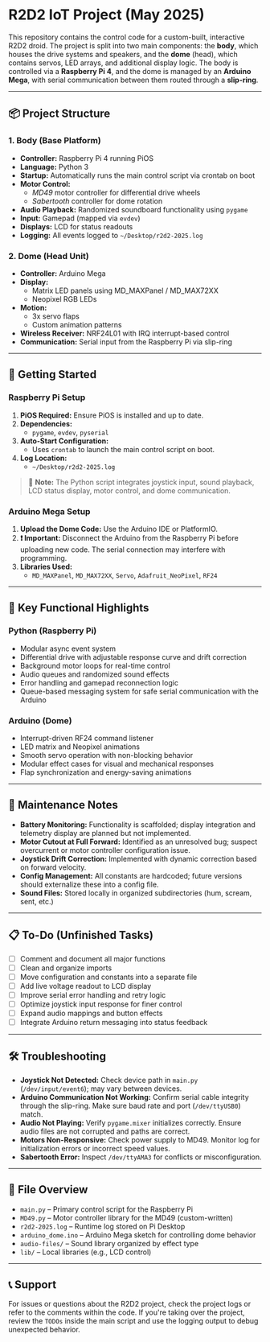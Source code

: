 
# R2D2 IoT Project (May 2025)

This repository contains the control code for a custom-built, interactive R2D2 droid. The project is split into two main components: the **body**, which houses the drive systems and speakers, and the **dome** (head), which contains servos, LED arrays, and additional display logic. The body is controlled via a **Raspberry Pi 4**, and the dome is managed by an **Arduino Mega**, with serial communication between them routed through a **slip-ring**.

---

## 📦 Project Structure

### 1. **Body (Base Platform)**
- **Controller:** Raspberry Pi 4 running PiOS
- **Language:** Python 3
- **Startup:** Automatically runs the main control script via crontab on boot
- **Motor Control:** 
  - *MD49* motor controller for differential drive wheels
  - *Sabertooth* controller for dome rotation
- **Audio Playback:** Randomized soundboard functionality using `pygame`
- **Input:** Gamepad (mapped via `evdev`)
- **Displays:** LCD for status readouts
- **Logging:** All events logged to `~/Desktop/r2d2-2025.log`

### 2. **Dome (Head Unit)**
- **Controller:** Arduino Mega
- **Display:**
  - Matrix LED panels using MD_MAXPanel / MD_MAX72XX
  - Neopixel RGB LEDs
- **Motion:**
  - 3x servo flaps
  - Custom animation patterns
- **Wireless Receiver:** NRF24L01 with IRQ interrupt-based control
- **Communication:** Serial input from the Raspberry Pi via slip-ring

---

## 🚀 Getting Started

### Raspberry Pi Setup
1. **PiOS Required:** Ensure PiOS is installed and up to date.
2. **Dependencies:**
   - `pygame`, `evdev`, `pyserial`
3. **Auto-Start Configuration:**
   - Uses `crontab` to launch the main control script on boot.
4. **Log Location:**
   - `~/Desktop/r2d2-2025.log`

> 📌 **Note:** The Python script integrates joystick input, sound playback, LCD status display, motor control, and dome communication.

### Arduino Mega Setup
1. **Upload the Dome Code:** Use the Arduino IDE or PlatformIO.
2. **❗ Important:** Disconnect the Arduino from the Raspberry Pi before uploading new code. The serial connection may interfere with programming.
3. **Libraries Used:**
   - `MD_MAXPanel`, `MD_MAX72XX`, `Servo`, `Adafruit_NeoPixel`, `RF24`

---

## 🧠 Key Functional Highlights

### Python (Raspberry Pi)
- Modular async event system
- Differential drive with adjustable response curve and drift correction
- Background motor loops for real-time control
- Audio queues and randomized sound effects
- Error handling and gamepad reconnection logic
- Queue-based messaging system for safe serial communication with the Arduino

### Arduino (Dome)
- Interrupt-driven RF24 command listener
- LED matrix and Neopixel animations
- Smooth servo operation with non-blocking behavior
- Modular effect cases for visual and mechanical responses
- Flap synchronization and energy-saving animations

---

## 🔧 Maintenance Notes

- **Battery Monitoring:** Functionality is scaffolded; display integration and telemetry display are planned but not implemented.
- **Motor Cutout at Full Forward:** Identified as an unresolved bug; suspect overcurrent or motor controller configuration issue.
- **Joystick Drift Correction:** Implemented with dynamic correction based on forward velocity.
- **Config Management:** All constants are hardcoded; future versions should externalize these into a config file.
- **Sound Files:** Stored locally in organized subdirectories (hum, scream, sent, etc.)

---

## 📋 To-Do (Unfinished Tasks)

- [ ] Comment and document all major functions
- [ ] Clean and organize imports
- [ ] Move configuration and constants into a separate file
- [ ] Add live voltage readout to LCD display
- [ ] Improve serial error handling and retry logic
- [ ] Optimize joystick input response for finer control
- [ ] Expand audio mappings and button effects
- [ ] Integrate Arduino return messaging into status feedback

---

## 🛠 Troubleshooting

- **Joystick Not Detected:** Check device path in `main.py` (`/dev/input/event6`); may vary between devices.
- **Arduino Communication Not Working:** Confirm serial cable integrity through the slip-ring. Make sure baud rate and port (`/dev/ttyUSB0`) match.
- **Audio Not Playing:** Verify `pygame.mixer` initializes correctly. Ensure audio files are not corrupted and paths are correct.
- **Motors Non-Responsive:** Check power supply to MD49. Monitor log for initialization errors or incorrect speed values.
- **Sabertooth Error:** Inspect `/dev/ttyAMA3` for conflicts or misconfiguration.

---

## 📁 File Overview

- `main.py` – Primary control script for the Raspberry Pi
- `MD49.py` – Motor controller library for the MD49 (custom-written)
- `r2d2-2025.log` – Runtime log stored on Pi Desktop
- `arduino_dome.ino` – Arduino Mega sketch for controlling dome behavior
- `audio-files/` – Sound library organized by effect type
- `lib/` – Local libraries (e.g., LCD control)

---

## 📞 Support

For issues or questions about the R2D2 project, check the project logs or refer to the comments within the code. If you're taking over the project, review the `TODOs` inside the main script and use the logging output to debug unexpected behavior.
